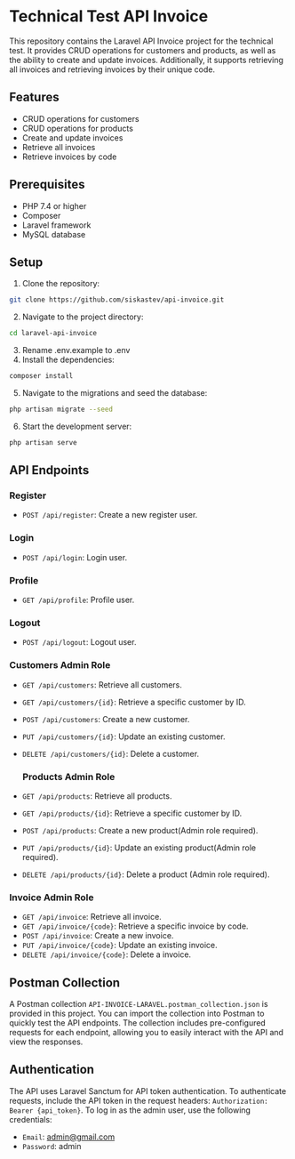 # Technical Test API Invoice

This repository contains the Laravel API Invoice project for the technical test. It provides CRUD operations for customers and products, as well as the ability to create and update invoices. Additionally, it supports retrieving all invoices and retrieving invoices by their unique code.

## Features

- CRUD operations for customers
- CRUD operations for products
- Create and update invoices
- Retrieve all invoices
- Retrieve invoices by code

## Prerequisites

- PHP 7.4 or higher
- Composer
- Laravel framework
- MySQL database

## Setup

1. Clone the repository:
```bash
git clone https://github.com/siskastev/api-invoice.git
```
2. Navigate to the project directory:
```bash
cd laravel-api-invoice
```
3. Rename .env.example to .env
4. Install the dependencies:
```bash
composer install
```
5. Navigate to the migrations and seed the database:
```bash
php artisan migrate --seed
```
6. Start the development server:
```bash
php artisan serve
```

## API Endpoints
### Register
* `POST /api/register`: Create a new register user.
### Login
* `POST /api/login`: Login user.
### Profile
* `GET /api/profile`: Profile user.
### Logout
* `POST /api/logout`: Logout user.

### Customers Admin Role
* `GET /api/customers`: Retrieve all customers.
* `GET /api/customers/{id}`: Retrieve a specific customer by ID.
* `POST /api/customers`: Create a new customer.
* `PUT /api/customers/{id}`: Update an existing customer.
* `DELETE /api/customers/{id}`: Delete a customer.

  ### Products Admin Role
* `GET /api/products`: Retrieve all products.
* `GET /api/products/{id}`: Retrieve a specific customer by ID.
* `POST /api/products`: Create a new product(Admin role required).
* `PUT /api/products/{id}`: Update an existing product(Admin role required).
* `DELETE /api/products/{id}`: Delete a product (Admin role required).

### Invoice Admin Role
* `GET /api/invoice`: Retrieve all invoice.
* `GET /api/invoice/{code}`: Retrieve a specific invoice by code.
* `POST /api/invoice`: Create a new invoice.
* `PUT /api/invoice/{code}`: Update an existing invoice.
* `DELETE /api/invoice/{code}`: Delete a invoice.

## Postman Collection
A Postman collection `API-INVOICE-LARAVEL.postman_collection.json` is provided in this project. You can import the collection into Postman to quickly test the API endpoints. The collection includes pre-configured requests for each endpoint, allowing you to easily interact with the API and view the responses.

## Authentication
The API uses Laravel Sanctum for API token authentication. To authenticate requests, include the API token in the request headers:
`Authorization: Bearer {api_token}`. To log in as the admin user, use the following credentials:
* `Email`: admin@gmail.com
* `Password`: admin






